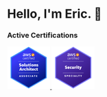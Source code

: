 # Hello, I'm Eric. 👋

### Active Certifications

<a href="https://www.credly.com/badges/e9c8fd78-5eac-45a5-b2b9-5c14ff2e2d4a/linked_in_profile">
<img class="icon-image" height="100" src="https://github.com/ericmhayes/ericmhayes/blob/main/images/aws_solutions_architect_badge.png" alt="AWS Certified Solutions Architect Associate" />    
</a>

<a href="https://www.credly.com/badges/2c3871f9-367c-42e1-bd80-e8649feeeab8/linked_in_profile">
<img class="icon-image" height="100" src="https://github.com/ericmhayes/ericmhayes/blob/main/images/aws_security_specialty_badge.png" alt="AWS Certified Security - Speciality" />    
</a>


<!--
**ericmhayes/ericmhayes** is a ✨ _special_ ✨ repository because its `README.md` (this file) appears on your GitHub profile.

Here are some ideas to get you started:

- 🔭 I’m currently working on ...
- 🌱 I’m currently learning ...
- 👯 I’m looking to collaborate on ...
- 🤔 I’m looking for help with ...
- 💬 Ask me about ...
- 📫 How to reach me: ...
- 😄 Pronouns: ...
- ⚡ Fun fact: ...
-->
